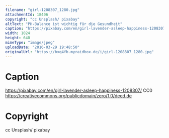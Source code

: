 ```yaml
---
filename: "girl-1208307_1280.jpg"
attachmentId: 18406
copyright: "cc Unsplash/ pixabay"
altText: "PH-Balance ist wichtig für die Gesundheit"
caption: "https://pixabay.com/en/girl-lavender-asleep-happiness-1208307/\nCC0\nhttps://creativecommons.org/publicdomain/zero/1.0/deed.de"
width: 1024
height: 640
mimeType: "image/jpeg"
uploadDate: "2016-03-29 19:48:50"
originalUrl: "https://bxq4fb.myraidbox.de/i/girl-1208307_1280.jpg"
---
```


# Caption

https://pixabay.com/en/girl-lavender-asleep-happiness-1208307/
CC0
https://creativecommons.org/publicdomain/zero/1.0/deed.de

# Copyright

cc Unsplash/ pixabay
